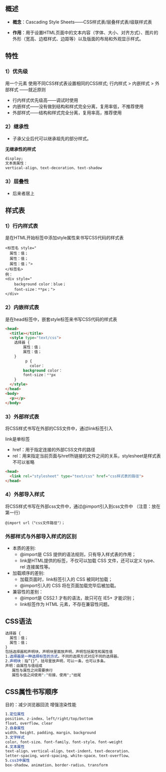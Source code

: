 ## 概述
- **概念**：Cascading Style Sheets——CSS样式表/层叠样式表/级联样式表

- **作用**：用于设置HTML页面中的文本内容（字体、大小、对齐方式）、图片的外形（宽高、边框样式、边距等）以及版面的布局和外观显示样式。

## 特性

### 1）优先级
用一个元素 使用不同CSS样式表设置相同的CSS样式;
行内样式 > 内嵌样式 > 外部样式				——就近原则
- 行内样式优先级高——调试时使用
- 内嵌样式——没有做到结构和样式完全分离，复用率低，不推荐使用
- 外部样式——结构和样式完全分离，复用率高，推荐使用

### 2）继承性
- 子承父业后代可以继承祖先的部分样式。

**无继承性的样式**

```css
display;
文本类属性：
vertical-align、text-decoration、text-shadow
```

### 3）层叠性
- 后来者居上

## 样式表

### 1）行内样式表

是在HTML开始标签中添加style属性来书写CSS代码的样式表

```
<标签名 style="
  属性：值； 
  属性：值； 
  属性：值；">
</标签名>
例：
<div style="
    background color：blue； 
    font-size：**px；">
</div>
```

### 2）内嵌样式表
是在head标签中，嵌套style标签来书写CSS代码的样式表

```html
<head>
  <title></title>
  <style type="text/css">
    选择器 {
        属性：值；
        属性：值；
    }		
         p {
           color：
        background color：
        font-size：**px
    }
  </style>
</head>
<body>
  <p></p>
</body>
```

### 3）外部样式表
将CSS样式书写在外部的CSS文件中，通过link标签引入

link是单标签

- href：用于指定连接的外部CSS文件的路径
- rel：用来指定当前页面与href所链接的文件之间的关系，stylesheet是样式表不可以省略

```html
<head>
  <link rel="stylesheet" type="text/css" href="css样式表的路径">
</head>
```

### 4）外部导入样式
将CSS样式书写在外部css文件中，通过@import引入到css文件中
（注意：放在第一行）
```
@import url（"css文件路径"）；
```

### **外部样式与外部导入样式的区别**

- 本质的差别: 
  - @import是 CSS 提供的语法规则，只有导入样式表的作用；
  - link是HTML提供的标签，不仅可以加载 CSS 文件，还可以定义 type、rel 连接属性等。
- 加载顺序的差别: 
  - 加载页面时，link标签引入的 CSS 被同时加载；
  - @import引入的 CSS 将在页面加载完毕后被加载。 
- 兼容性的差别：
  - @import是 CSS2.1 才有的语法，故只可在 IE5+ 才能识别；
  - link标签作为 HTML 元素，不存在兼容性问题。

## CSS语法

```css
选择器 {
  属性：值；
  属性：值；
}
包括选择器和声明块，声明块里面放声明，声明包括属性和属性值
1.选择器是一种选择标签的方式。不同的选择方式对应不同的选择器。
2.声明块：指”{}“，括号里放声明，可以一条，也可以多条。
声明：由属性与值组成
   属性与属性之间需要换行
   属性与值之间使用":"衔接、使用";"结尾
```

## CSS属性书写顺序

目的：减少浏览器回流 增强渲染性能

```css
1.定位属性
position、z-index、left/right/top/bottom
float、overflow、clear
2.自身属性
width、height、padding、margin、background
3.文字样式
color、font-size、font-family、font-style、font-weight
4.文本属性
text-align、vertical-align、text-indent、text-decoration、
letter-spacing、word-spacing、white-space、text-overflow、
5.css3中属性
box-shadow、animation、border-radius、transform
```
